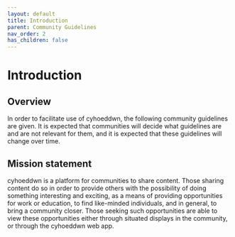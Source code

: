 ```yaml
---
layout: default
title: Introduction
parent: Community Guidelines
nav_order: 2
has_children: false
---
```


# Introduction

## Overview

In order to facilitate use of cyhoeddwn, the following community guidelines are given. It is expected that communities will decide what guidelines are and are not relevant for them, and it is expected that these guidelines will change over time.

## Mission statement

cyhoeddwn is a platform for communities to share content. Those sharing content do so in order to provide others with the possibility of doing something interesting and exciting, as a means of providing opportunities for work or education, to find like-minded individuals, and in general, to bring a community closer. Those seeking such opportunities are able to view these opportunities either through situated displays in the community, or through the cyhoeddwn web app.

